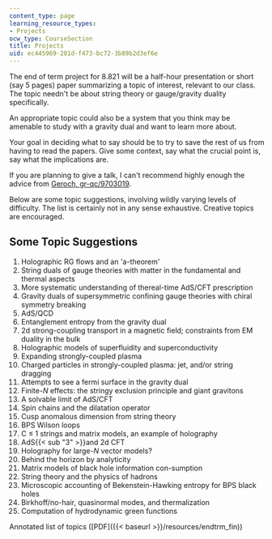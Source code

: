 ```yaml
---
content_type: page
learning_resource_types:
- Projects
ocw_type: CourseSection
title: Projects
uid: ec445969-281d-f473-bc72-3b89b2d3ef6e
---
```


The end of term project for 8.821 will be a half-hour presentation or short (say 5 pages) paper summarizing a topic of interest, relevant to our class. The topic needn't be about string theory or gauge/gravity duality specifically.

An appropriate topic could also be a system that you think may be amenable to study with a gravity dual and want to learn more about.

Your goal in deciding what to say should be to try to save the rest of us from having to read the papers. Give some context, say what the crucial point is, say what the implications are.

If you are planning to give a talk, I can't recommend highly enough the advice from [Geroch, gr-qc/9703019](http://arxiv.org/abs/gr-qc/9703019).

Below are some topic suggestions, involving wildly varying levels of difficulty. The list is certainly not in any sense exhaustive. Creative topics are encouraged.

Some Topic Suggestions
----------------------

1.  Holographic RG flows and an 'a-theorem'
2.  String duals of gauge theories with matter in the fundamental and thermal aspects
3.  More systematic understanding of thereal-time AdS/CFT prescription
4.  Gravity duals of supersymmetric confining gauge theories with chiral symmetry breaking
5.  AdS/QCD
6.  Entanglement entropy from the gravity dual
7.  2d strong-coupling transport in a magnetic field; constraints from EM duality in the bulk
8.  Holographic models of superfluidity and superconductivity
9.  Expanding strongly-coupled plasma
10.  Charged particles in strongly-coupled plasma: jet, and/or string dragging
11.  Attempts to see a fermi surface in the gravity dual
12.  Finite-_N_ effects: the stringy exclusion principle and giant gravitons
13.  A solvable limit of AdS/CFT
14.  Spin chains and the dilatation operator
15.  Cusp anomalous dimension from string theory
16.  BPS Wilson loops
17.  C ≤ 1 strings and matrix models, an example of holography
18.  AdS{{< sub "3" >}}and 2d CFT
19.  Holography for large-_N_ vector models?
20.  Behind the horizon by analyticity
21.  Matrix models of black hole information con-sumption
22.  String theory and the physics of hadrons
23.  Microscopic accounting of Bekenstein-Hawking entropy for BPS black holes
24.  Birkhoff/no-hair, quasinormal modes, and thermalization
25.  Computation of hydrodynamic green functions

Annotated list of topics ([PDF]({{< baseurl >}}/resources/endtrm_fin))